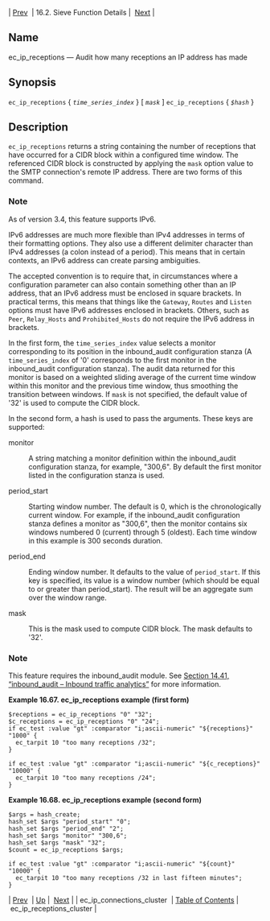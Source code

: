 | [Prev](sieve.ref.ec_ip_connections_cluster)  | 16.2. Sieve Function Details |  [Next](sieve.ref.ec_ip_receptions_cluster.php) |

<a name="sieve.ref.ec_ip_receptions"></a>
## Name

ec_ip_receptions — Audit how many receptions an IP address has made

## Synopsis

`ec_ip_receptions` { *`time_series_index`* } [ *`mask`* ]
`ec_ip_receptions` { *`$hash`* }

<a name="idp30057824"></a>
## Description

`ec_ip_receptions` returns a string containing the number of receptions that have occurred for a CIDR block within a configured time window. The referenced CIDR block is constructed by applying the `mask` option value to the SMTP connection's remote IP address. There are two forms of this command.

### Note

As of version 3.4, this feature supports IPv6.

IPv6 addresses are much more flexible than IPv4 addresses in terms of their formatting options. They also use a different delimiter character than IPv4 addresses (a colon instead of a period). This means that in certain contexts, an IPv6 address can create parsing ambiguities.

The accepted convention is to require that, in circumstances where a configuration parameter can also contain something other than an IP address, that an IPv6 address must be enclosed in square brackets. In practical terms, this means that things like the `Gateway`, `Routes` and `Listen` options must have IPv6 addresses enclosed in brackets. Others, such as `Peer`, `Relay_Hosts` and `Prohibited_Hosts` do not require the IPv6 address in brackets.

In the first form, the `time_series_index` value selects a monitor corresponding to its position in the inbound_audit configuration stanza (A `time_series_index` of '0' corresponds to the first monitor in the inbound_audit configuration stanza). The audit data returned for this monitor is based on a weighted sliding average of the current time window within this monitor and the previous time window, thus smoothing the transition between windows. If `mask` is not specified, the default value of '32' is used to compute the CIDR block.

In the second form, a hash is used to pass the arguments. These keys are supported:

<dl class="variablelist">

<dt>monitor</dt>

<dd>

A string matching a monitor definition within the inbound_audit configuration stanza, for example, "300,6". By default the first monitor listed in the configuration stanza is used.

</dd>

<dt>period_start</dt>

<dd>

Starting window number. The default is 0, which is the chronologically current window. For example, if the inbound_audit configuration stanza defines a monitor as "300,6", then the monitor contains six windows numbered 0 (current) through 5 (oldest). Each time window in this example is 300 seconds duration.

</dd>

<dt>period_end</dt>

<dd>

Ending window number. It defaults to the value of `period_start`. If this key is specified, its value is a window number (which should be equal to or greater than period_start). The result will be an aggregate sum over the window range.

</dd>

<dt>mask</dt>

<dd>

This is the mask used to compute CIDR block. The mask defaults to '32'.

</dd>

</dl>

### Note

This feature requires the inbound_audit module. See [Section 14.41, “inbound_audit – Inbound traffic analytics”](modules.inbound_audit "14.41. inbound_audit – Inbound traffic analytics") for more information.

<a name="example.ec_ip_receptions"></a>

**Example 16.67. ec_ip_receptions example (first form)**

```
$receptions = ec_ip_receptions "0" "32";
$c_receptions = ec_ip_receptions "0" "24";
if ec_test :value "gt" :comparator "i;ascii-numeric" "${receptions}" "1000" {
  ec_tarpit 10 "too many receptions /32";
}

if ec_test :value "gt" :comparator "i;ascii-numeric" "${c_receptions}" "10000" {
  ec_tarpit 10 "too many receptions /24";
}
```

<a name="example.ec_ip_receptions.second"></a>

**Example 16.68. ec_ip_receptions example (second form)**

```
$args = hash_create;
hash_set $args "period_start" "0";
hash_set $args "period_end" "2";
hash_set $args "monitor" "300,6";
hash_set $args "mask" "32";
$count = ec_ip_receptions $args;

if ec_test :value "gt" :comparator "i;ascii-numeric" "${count}" "10000" {
  ec_tarpit 10 "too many receptions /32 in last fifteen minutes";
}
```

| [Prev](sieve.ref.ec_ip_connections_cluster)  | [Up](sieve.ref.files.php) |  [Next](sieve.ref.ec_ip_receptions_cluster.php) |
| ec_ip_connections_cluster  | [Table of Contents](index) |  ec_ip_receptions_cluster |
